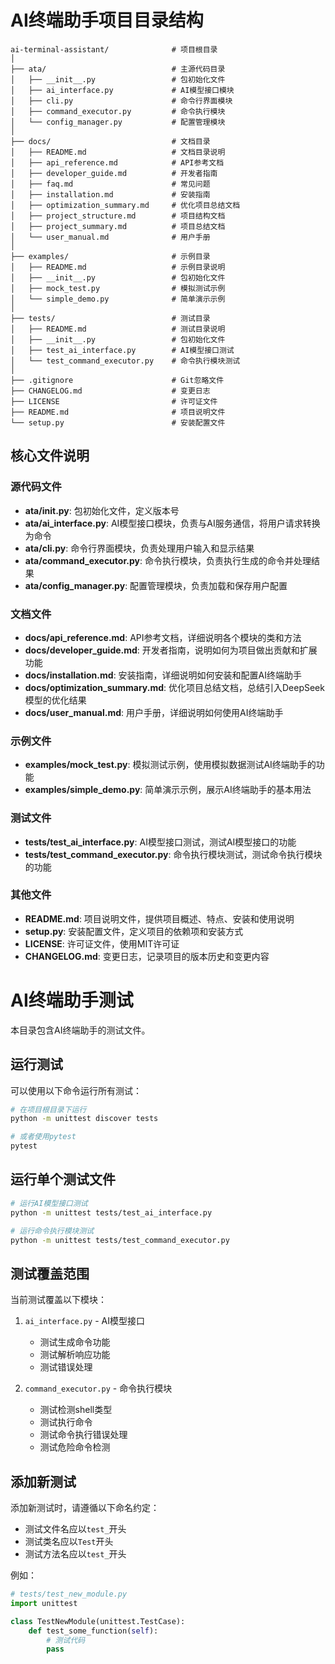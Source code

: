 # AI终端助手项目目录结构

```
ai-terminal-assistant/              # 项目根目录
│
├── ata/                            # 主源代码目录
│   ├── __init__.py                 # 包初始化文件
│   ├── ai_interface.py             # AI模型接口模块
│   ├── cli.py                      # 命令行界面模块
│   ├── command_executor.py         # 命令执行模块
│   └── config_manager.py           # 配置管理模块
│
├── docs/                           # 文档目录
│   ├── README.md                   # 文档目录说明
│   ├── api_reference.md            # API参考文档
│   ├── developer_guide.md          # 开发者指南
│   ├── faq.md                      # 常见问题
│   ├── installation.md             # 安装指南
│   ├── optimization_summary.md     # 优化项目总结文档
│   ├── project_structure.md        # 项目结构文档
│   ├── project_summary.md          # 项目总结文档
│   └── user_manual.md              # 用户手册
│
├── examples/                       # 示例目录
│   ├── README.md                   # 示例目录说明
│   ├── __init__.py                 # 包初始化文件
│   ├── mock_test.py                # 模拟测试示例
│   └── simple_demo.py              # 简单演示示例
│
├── tests/                          # 测试目录
│   ├── README.md                   # 测试目录说明
│   ├── __init__.py                 # 包初始化文件
│   ├── test_ai_interface.py        # AI模型接口测试
│   └── test_command_executor.py    # 命令执行模块测试
│
├── .gitignore                      # Git忽略文件
├── CHANGELOG.md                    # 变更日志
├── LICENSE                         # 许可证文件
├── README.md                       # 项目说明文件
└── setup.py                        # 安装配置文件
```

## 核心文件说明

### 源代码文件

- **ata/__init__.py**: 包初始化文件，定义版本号
- **ata/ai_interface.py**: AI模型接口模块，负责与AI服务通信，将用户请求转换为命令
- **ata/cli.py**: 命令行界面模块，负责处理用户输入和显示结果
- **ata/command_executor.py**: 命令执行模块，负责执行生成的命令并处理结果
- **ata/config_manager.py**: 配置管理模块，负责加载和保存用户配置

### 文档文件

- **docs/api_reference.md**: API参考文档，详细说明各个模块的类和方法
- **docs/developer_guide.md**: 开发者指南，说明如何为项目做出贡献和扩展功能
- **docs/installation.md**: 安装指南，详细说明如何安装和配置AI终端助手
- **docs/optimization_summary.md**: 优化项目总结文档，总结引入DeepSeek模型的优化结果
- **docs/user_manual.md**: 用户手册，详细说明如何使用AI终端助手

### 示例文件

- **examples/mock_test.py**: 模拟测试示例，使用模拟数据测试AI终端助手的功能
- **examples/simple_demo.py**: 简单演示示例，展示AI终端助手的基本用法

### 测试文件

- **tests/test_ai_interface.py**: AI模型接口测试，测试AI模型接口的功能
- **tests/test_command_executor.py**: 命令执行模块测试，测试命令执行模块的功能

### 其他文件

- **README.md**: 项目说明文件，提供项目概述、特点、安装和使用说明
- **setup.py**: 安装配置文件，定义项目的依赖项和安装方式
- **LICENSE**: 许可证文件，使用MIT许可证
- **CHANGELOG.md**: 变更日志，记录项目的版本历史和变更内容


# AI终端助手测试

本目录包含AI终端助手的测试文件。

## 运行测试

可以使用以下命令运行所有测试：

```bash
# 在项目根目录下运行
python -m unittest discover tests

# 或者使用pytest
pytest
```

## 运行单个测试文件

```bash
# 运行AI模型接口测试
python -m unittest tests/test_ai_interface.py

# 运行命令执行模块测试
python -m unittest tests/test_command_executor.py
```

## 测试覆盖范围

当前测试覆盖以下模块：

1. `ai_interface.py` - AI模型接口
   - 测试生成命令功能
   - 测试解析响应功能
   - 测试错误处理

2. `command_executor.py` - 命令执行模块
   - 测试检测shell类型
   - 测试执行命令
   - 测试命令执行错误处理
   - 测试危险命令检测

## 添加新测试

添加新测试时，请遵循以下命名约定：

- 测试文件名应以`test_`开头
- 测试类名应以`Test`开头
- 测试方法名应以`test_`开头

例如：

```python
# tests/test_new_module.py
import unittest

class TestNewModule(unittest.TestCase):
    def test_some_function(self):
        # 测试代码
        pass
```

